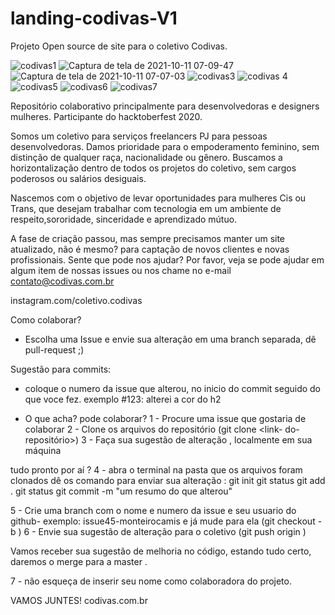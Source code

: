 # landing-codivas-V1
Projeto Open source de site para o coletivo Codivas.

![codivas1](https://user-images.githubusercontent.com/66797088/136761877-51de0548-520d-4293-a93d-b43e1f9bd80a.png)
![Captura de tela de 2021-10-11 07-09-47](https://user-images.githubusercontent.com/66797088/136773424-02d18781-3c3c-4eb3-9da4-867ae6195c5b.png)
![Captura de tela de 2021-10-11 07-07-03](https://user-images.githubusercontent.com/66797088/136773462-dfc7d24e-b83b-489e-809a-dbd43dc01a5a.png)
![codivas3](https://user-images.githubusercontent.com/66797088/136762028-684d2314-4465-4c07-8173-015d01d39bed.png)
![codivas 4](https://user-images.githubusercontent.com/66797088/136762110-12ca9c78-6740-4ca9-877e-600eb7faae4e.png)
![codivas5](https://user-images.githubusercontent.com/66797088/136762145-a440b20c-4705-482b-8f00-630ebd71a220.png)
![codivas6](https://user-images.githubusercontent.com/66797088/136762177-02046e92-9c8d-4072-b211-3282b14b43f7.png)
![codivas7](https://user-images.githubusercontent.com/66797088/136762207-09f8b8e0-b0c0-41de-af3d-ee46edb5569c.png)


Repositório colaborativo principalmente para desenvolvedoras e designers mulheres.
Participante do hacktoberfest 2020.

Somos um coletivo para serviços freelancers PJ para pessoas desenvolvedoras.
Damos prioridade para o empoderamento feminino, sem distinção de qualquer raça, nacionalidade ou gênero.
Buscamos a horizontalização dentro de todos os projetos do coletivo, sem cargos poderosos ou salários desiguais.

Nascemos com o objetivo de levar oportunidades para mulheres Cis ou Trans, que desejam trabalhar com tecnologia em um ambiente de respeito,sororidade,
sinceridade  e aprendizado mútuo.

A fase de criação passou, mas sempre precisamos manter um site atualizado, não é mesmo? para captação de novos clientes e novas profissionais.
Sente que pode nos ajudar?
Por favor, veja se pode ajudar em algum item de nossas issues ou nos chame no e-mail contato@codivas.com.br

instagram.com/coletivo.codivas

Como colaborar?
- Escolha uma Issue e envie sua alteração em uma branch separada, dê pull-request ;)

Sugestão para commits:
- coloque o numero da issue que alterou, no inicio do commit seguido do que voce fez. exemplo #123: alterei a cor do h2 

-  O que acha? pode colaborar?
1 - Procure uma issue que gostaria de colaborar
2 - Clone os arquivos do repositório
(git clone <link- do- repositório>)
3 - Faça sua sugestão de alteração , localmente em sua máquina


tudo pronto por aí ?
4 - abra o terminal na pasta que os arquivos foram clonados
dê os comando para enviar sua alteração :
git init
git status
git add .
git status
git commit -m "um resumo do que alterou"


5 - Crie uma branch com o nome e numero da issue e seu usuario do github- exemplo: issue45-monteirocamis e já mude para ela
(git checkout -b <nome-da-branch>)
6 - Envie sua sugestão de alteração para o coletivo
(git push origin <nome-da-branch>)

Vamos receber sua sugestão de melhoria no código, estando tudo certo, daremos o merge para a master .

7 - não esqueça de inserir seu nome como colaboradora do projeto.



VAMOS JUNTES!
codivas.com.br

